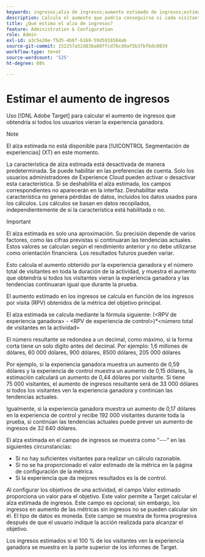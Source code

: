 ```yaml
---
keywords: ingresos;alza de ingresos;aumento estimado de ingresos;estimar alza;valor estimado
description: Calcule el aumento que podría conseguirse si cada visitante ve la experiencia ganadora, si las tendencias continúan tal como lo han hecho durante la prueba.
title: ¿Qué estimo el alza de ingresos?
feature: Administration & Configuration
role: Admin
exl-id: a3c5e20e-f5d5-4b6f-b169-59d5916584ab
source-git-commit: 152257a52d836a88ffcd76cd9af5b3fbfbdc0839
workflow-type: tm+mt
source-wordcount: '525'
ht-degree: 88%

---
```


# Estimar el aumento de ingresos

Uso [!DNL Adobe Target] para calcular el aumento de ingresos que obtendría si todos los usuarios vieran la experiencia ganadora.

>[!NOTE]
>
>El alza estimada no está disponible para [!UICONTROL Segmentación de experiencias] (XT) en este momento.

La característica de alza estimada está desactivada de manera predeterminada. Se puede habilitar en las preferencias de cuenta. Solo los usuarios administradores de Experience Cloud pueden activar o desactivar esta característica. Si se deshabilita el alza estimada, los campos correspondientes no aparecerán en la interfaz. Deshabilitar esta característica no genera pérdidas de datos, incluidos los datos usados para los cálculos. Los cálculos se basan en datos recopilados, independientemente de si la característica está habilitada o no.

>[!IMPORTANT]
>
>El alza estimada es solo una aproximación. Su precisión depende de varios factores, como las cifras previstas si continuaran las tendencias actuales. Estos valores se calculan según el rendimiento anterior y no debe utilizarse como orientación financiera. Los resultados futuros pueden variar.

Esto calcula el aumento obtenido por la experiencia ganadora y el número total de visitantes en toda la duración de la actividad, y muestra el aumento que obtendría si todos los visitantes vieran la experiencia ganadora y las tendencias continuaran igual que durante la prueba.

El aumento estimado en los ingresos se calcula en función de los ingresos por visita (RPV) obtenidos de la métrica del objetivo principal.

El alza estimada se calcula mediante la fórmula siguiente: (&lt;RPV de experiencia ganadora> - &lt;RPV de experiencia de control>)*&lt;número total de visitantes en la actividad>

El número resultante se redondea a un decimal, como máximo, si la forma corta tiene un solo dígito antes del decimal. Por ejemplo: 1,6 millones de dólares, 60 000 dólares, 900 dólares, 8500 dólares, 205 000 dólares

Por ejemplo, si la experiencia ganadora muestra un aumento de 0,59 dólares y la experiencia de control muestra un aumento de 0,15 dólares, la estimación calculará un aumento de 0,44 dólares por visitante. Si tiene 75 000 visitantes, el aumento de ingresos resultante será de 33 000 dólares si todos los visitantes ven la experiencia ganadora y continúan las tendencias actuales.

Igualmente, si la experiencia ganadora muestra un aumento de 0,17 dólares en la experiencia de control y recibe 192 000 visitantes durante toda la prueba, si continúan las tendencias actuales puede prever un aumento de ingresos de 32 640 dólares.

El alza estimada en el campo de ingresos se muestra como “---” en las siguientes circunstancias:

* Si no hay suficientes visitantes para realizar un cálculo razonable.
* Si no se ha proporcionado el valor estimado de la métrica en la página de configuración de la métrica.
* Si la experiencia que da mejores resultados es la de control.

Al configurar los objetivos de una actividad, el campo Valor estimado proporciona un valor para el objetivo. Este valor permite a Target calcular el alza estimada de ingresos. Este campo es opcional; sin embargo, los ingresos en aumento de las métricas sin ingresos no se pueden calcular sin él. El tipo de datos es moneda. Este campo se muestra de forma progresiva después de que el usuario indique la acción realizada para alcanzar el objetivo.

Los ingresos estimados si el 100 % de los visitantes ven la experiencia ganadora se muestra en la parte superior de los informes de Target.
